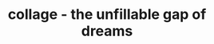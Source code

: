 ---
layout: page
img: assets/img/gallery/the_unfillable_gap_of_dreams.jpg
title: collage - the unfillable gap of dreams
image_only: true
disable_url: true
importance: 7
category: collages
---